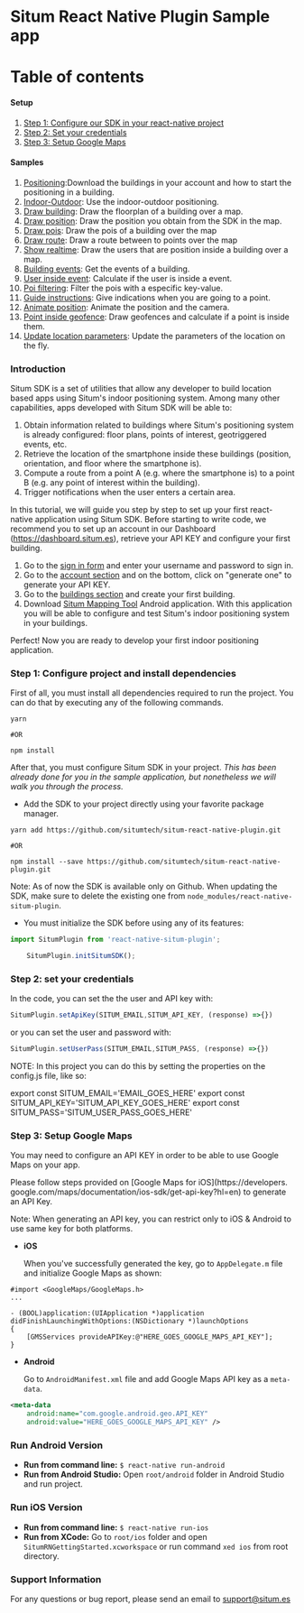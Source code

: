 Situm React Native Plugin Sample app
=======================
  
# Table of contents

#### Setup
1. [Step 1: Configure our SDK in your react-native project](#configureproject)
3. [Step 2: Set your credentials](#config)
4. [Step 3: Setup Google Maps](#mapsapikey)

#### Samples

1. [Positioning](https://github.com/situmtech/situm-react-native-getting-started/blob/master/src/app/screens/IndoorPositioning/index.tsx):Download the buildings in your account and how to start the positioning in a building.
2. [Indoor-Outdoor](https://github.com/situmtech/situm-react-native-getting-started/blob/master/src/app/screens/IndoorOutdoorPositioning/index.tsx): Use the indoor-outdoor positioning.
3. [Draw building](https://github.com/situmtech/situm-react-native-getting-started/blob/master/src/app/screens/BuildingsOverMap/index.tsx): Draw the floorplan of a building over a map.
4. [Draw position](https://github.com/situmtech/situm-react-native-getting-started/blob/master/src/app/screens/PositionOverMap/index.tsx): Draw the position you obtain from the SDK in the map.
5. [Draw pois](https://github.com/situmtech/situm-react-native-getting-started/blob/master/src/app/screens/PositionOverMap/index.tsx): Draw the pois of a building over the map
6. [Draw route](https://github.com/situmtech/situm-react-native-getting-started/blob/master/src/app/screens/PoiOverMap/index.tsx): Draw a route between to points over the map
7. [Show realtime](https://github.com/situmtech/situm-react-native-getting-started/blob/master/src/app/screens/RealtimeDevicesOverMap/index.tsx): Draw the users that are position inside a building over a map.
8. [Building events](https://github.com/situmtech/situm-react-native-getting-started/blob/master/src/app/screens/EventsOfBuilding/index.tsx): Get the events of a building.
9. [User inside event](https://github.com/situmtech/situm-react-native-getting-started/blob/master/src/app/screens/UserInsideEvent/index.tsx): Calculate if the user is inside a event.
10. [Poi filtering](https://github.com/situmtech/situm-react-native-getting-started/blob/master/src/app/screens/PoiFiltering/index.tsx): Filter the pois with a especific key-value.
11. [Guide instructions](https://github.com/situmtech/situm-react-native-getting-started/blob/master/src/app/screens/DestinationInstructions/index.tsx): Give indications when you are going to a point.
12. [Animate position](https://github.com/situmtech/situm-react-native-getting-started/blob/master/src/app/screens/AnimatePosition/index.tsx): Animate the position and the camera.
13. [Point inside geofence](https://github.com/situmtech/situm-react-native-getting-started/blob/master/src/app/screens/PointInsideGeofence/index.tsx): Draw geofences and calculate if a point is inside them.
14. [Update location parameters](https://github.com/situmtech/situm-react-native-getting-started/blob/master/src/app/screens/UpdateLocation/index.tsx): Update the parameters of the location on the fly.


### Introduction <a name="introduction"></a>

Situm SDK is a set of utilities that allow any developer to build location based apps using Situm's indoor positioning system. 
Among many other capabilities, apps developed with Situm SDK will be able to:

1. Obtain information related to buildings where Situm's positioning system is already configured: 
floor plans, points of interest, geotriggered events, etc.
2. Retrieve the location of the smartphone inside these buildings (position, orientation, and floor 
where the smartphone is).
3. Compute a route from a point A (e.g. where the smartphone is) to a point B (e.g. any point of 
interest within the building).
4. Trigger notifications when the user enters a certain area.


In this tutorial, we will guide you step by step to set up your first react-native application using Situm SDK. 
Before starting to write code, we recommend you to set up an account in our Dashboard 
(https://dashboard.situm.es), retrieve your API KEY and configure your first building.

1. Go to the [sign in form](http://dashboard.situm.es/accounts/register) and enter your username 
and password to sign in.
2. Go to the [account section](https://dashboard.situm.es/accounts/profile) and on the bottom, click 
on "generate one" to generate your API KEY.
3. Go to the [buildings section](http://dashboard.situm.es/buildings) and create your first building.
4. Download [Situm Mapping Tool](https://play.google.com/store/apps/details?id=es.situm.maps) 
Android application. With this application you will be able to configure and test Situm's indoor 
positioning system in your buildings.

Perfect! Now you are ready to develop your first indoor positioning application.

### <a name="configureproject"></a> Step 1: Configure project and install dependencies

First of all, you must install all dependencies required to run the project. You can do that by executing any of the following commands. 

```shell
yarn

#OR

npm install

```



After that, you must configure Situm SDK in your project. *This has been already done for you in the sample application, but nonetheless we will walk you through the process.*

* Add the SDK to your project directly using your favorite package manager. 

```shell
yarn add https://github.com/situmtech/situm-react-native-plugin.git

#OR

npm install --save https://github.com/situmtech/situm-react-native-plugin.git
```

Note: As of now the SDK is available only on Github. When updating the SDK, make sure to delete the existing one from `node_modules/react-native-situm-plugin`. 

* You must initialize the SDK before using any of its features:


```js
import SitumPlugin from 'react-native-situm-plugin';

	SitumPlugin.initSitumSDK();

```

### <a name="config"></a> Step 2: set your credentials

In the code, you can set the the user and API key with:

```js
SitumPlugin.setApiKey(SITUM_EMAIL,SITUM_API_KEY, (response) =>{})
```

or you can set the user and password with:

```js
SitumPlugin.setUserPass(SITUM_EMAIL,SITUM_PASS, (response) =>{})
```

NOTE: In this project you can do this by setting the properties on the config.js file, like so:

export const SITUM_EMAIL='EMAIL_GOES_HERE'
export const SITUM_API_KEY='SITUM_API_KEY_GOES_HERE'
export const SITUM_PASS='SITUM_USER_PASS_GOES_HERE'

### <a name="mapsapikey"></a> Step 3: Setup Google Maps

You may need to configure an API KEY in order to be able to use Google Maps on your app.

Please follow steps provided on [Google Maps for iOS](https://developers.
google.com/maps/documentation/ios-sdk/get-api-key?hl=en) to generate an API 
Key. 

Note: When generating an API key, you can restrict only to iOS & Android to 
use same key for both platforms. 
     
* **iOS**

    When you've successfully generated the key, go to `AppDelegate.m` file and initialize Google Maps as shown:
        

```objc
#import <GoogleMaps/GoogleMaps.h>
...

- (BOOL)application:(UIApplication *)application didFinishLaunchingWithOptions:(NSDictionary *)launchOptions
{
    [GMSServices provideAPIKey:@"HERE_GOES_GOOGLE_MAPS_API_KEY"];
}
```
* **Android**

    Go to `AndroidManifest.xml` file and add Google Maps API key as a `meta-data`. 

```xml
<meta-data
    android:name="com.google.android.geo.API_KEY"
    android:value="HERE_GOES_GOOGLE_MAPS_API_KEY" />
```

### Run Android Version <a name="run-android-version"></a>

* **Run from command line:** `$ react-native run-android`
* **Run from Android Studio:** Open `root/android` folder in Android Studio and run project. 

### Run iOS Version <a name="run-ios-version"></a>

* **Run from command line:** `$ react-native run-ios`
* **Run from XCode:** Go to `root/ios` folder and open `SitumRNGettingStarted.xcworkspace` or run command `xed ios` from root directory. 

### Support Information <a name="support-info"></a>
For any questions or bug report, please send an email to support@situm.es   






















































































































































































































































































